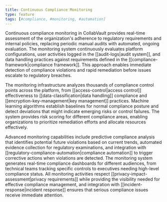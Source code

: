 ```yaml
---
title: Continuous Compliance Monitoring
type: feature
tags: [#compliance, #monitoring, #automation]
---
```


Continuous compliance monitoring in CollabVault provides real-time assessment of the organization's adherence to regulatory requirements and internal policies, replacing periodic manual audits with automated, ongoing evaluation. The monitoring system continuously evaluates platform configurations, user activities logged in the [[audit-logs|audit system]], and data handling practices against requirements defined in the [[compliance-framework|compliance framework]]. This approach enables immediate detection of compliance violations and rapid remediation before issues escalate to regulatory breaches.

The monitoring infrastructure analyzes thousands of compliance control points across the platform, from [[access-control|access control]] effectiveness to [[data-classification|data handling]] compliance and [[encryption-key-management|key management]] practices. Machine learning algorithms establish baselines for normal compliance posture and detect deviations that might indicate emerging risks or control failures. The system provides risk scoring for different compliance areas, enabling organizations to prioritize remediation efforts and allocate resources effectively.

Advanced monitoring capabilities include predictive compliance analysis that identifies potential future violations based on current trends, automated evidence collection for regulatory examinations, and integration with [[regulatory-compliance-automation|compliance automation]] to trigger corrective actions when violations are detected. The monitoring system generates real-time compliance dashboards for different audiences, from technical teams tracking specific controls to executives needing high-level compliance status. All monitoring activities respect [[privacy-impact-assessment|privacy requirements]] while providing the visibility needed for effective compliance management, and integration with [[incident-response|incident response]] ensures that serious compliance issues receive immediate attention.